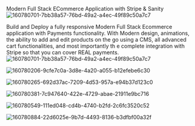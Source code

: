 Modern Full Stack ECommerce Application with Stripe & Sanity
![160780701-7bb38a57-76bd-49a2-a4ec-49f89c50a7c7](https://user-images.githubusercontent.com/105991587/216105246-e8ac646c-5bf5-4d90-a18e-205700f88c0d.png)

Build and Deploy a fully responsive Modern Full Stack Ecommerce application with Payments functionality. With Modern design, animations, the ability to add and edit products on the go using a CMS, all advanced cart functionalities, and most importantly th
e complete integration with Stripe so that you can cover REAL payments.
![160780701-7bb38a57-76bd-49a2-a4ec-49f89c50a7c7](https://user-images.githubusercontent.com/105991587/216105246-e8ac646c-5bf5-4d90-a18e-205700f88c0d.png)

![160780206-9cfe7c0a-3d8e-4a20-a055-b12efebe6c30](https://user-images.githubusercontent.com/105991587/216108093-13bc8567-8a1e-4bc5-9e7f-6517e1dee39d.png)

![160780265-692d37ac-7209-4d53-957a-e94b37d123c0](https://user-images.githubusercontent.com/105991587/216106632-66b8c03f-a09b-462c-9ad9-aa7dd4acb6be.png)

![160780381-7c947640-422e-4729-abae-21911e9bc716](https://user-images.githubusercontent.com/105991587/216108604-9ed697cc-08e6-4f39-a509-32dc5576cadd.png)



![160780549-111ed048-cd4b-4740-b2fd-2c6fc3520c52](https://user-images.githubusercontent.com/105991587/216109027-02cdd506-a873-45c8-8a8f-cca6af33549f.png)


![160780884-22d6025e-9b7d-4493-8136-b3dfbf00a32f](https://user-images.githubusercontent.com/105991587/216109317-b040317e-b0f6-439c-b6a3-f972eaca27d9.png)
